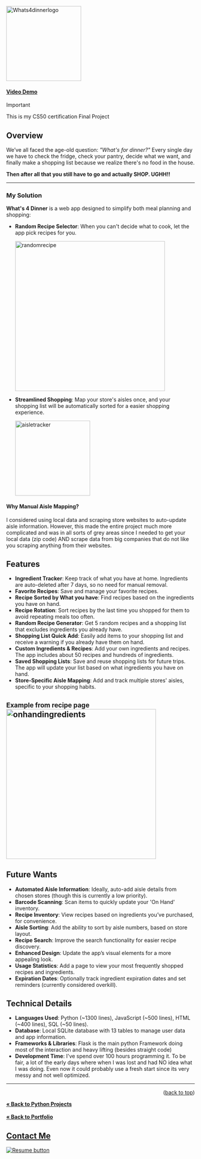 <a name="readme-top"></a>


  <img src="https://github.com/user-attachments/assets/ecd003f9-942c-48a2-b701-f0434e8bfb0a" alt="Whats4dinnerlogo" height="200">

#### [Video Demo](<https://www.youtube.com/watch?v=OztMCgm2H9A>)


> [!IMPORTANT]
> This is my CS50 certification Final Project

## Overview

We’ve all faced the age-old question: *"What's for dinner?"* Every single day we have to check the fridge, check your pantry, decide what we want, and finally make a shopping list because we realize there's no food in the house. 

**Then after all that you still have to go and actually SHOP. UGHH!!**

----

### My Solution

**What's 4 Dinner** is a web app designed to simplify both meal planning and shopping:

- **Random Recipe Selector**: When you can't decide what to cook, let the app pick recipes for you.

  <img src="https://github.com/user-attachments/assets/cadc881b-867c-4a0a-93df-9524917659c9" alt="randomrecipe" height="400">

- **Streamlined Shopping**: Map your store's aisles once, and your shopping list will be automatically sorted for a easier shopping experience.

  <img src="https://github.com/user-attachments/assets/31f161d0-17e4-491d-b52f-8517c5f23dd3" alt="aisletracker" height="200">


#### Why Manual Aisle Mapping?

I considered using local data and scraping store websites to auto-update aisle information. However, this made the entire project much more complicated and was in all sorts of grey areas since I needed to get your local data (zip code) AND scrape data from big companies that do not like you scraping anything from their websites.

## Features

- **Ingredient Tracker**: Keep track of what you have at home. Ingredients are auto-deleted after 7 days, so no need for manual removal.
- **Favorite Recipes**: Save and manage your favorite recipes.
- **Recipe Sorted by What you have**: Find recipes based on the ingredients you have on hand.
- **Recipe Rotation**: Sort recipes by the last time you shopped for them to avoid repeating meals too often.
- **Random Recipe Generator**: Get 5 random recipes and a shopping list that excludes ingredients you already have.
- **Shopping List Quick Add**: Easily add items to your shopping list and receive a warning if you already have them on hand.
- **Custom Ingredients & Recipes**: Add your own ingredients and recipes. The app includes about 50 recipes and hundreds of ingredients.
- **Saved Shopping Lists**: Save and reuse shopping lists for future trips. The app will update your list based on what ingredients you have on hand.
- **Store-Specific Aisle Mapping**: Add and track multiple stores' aisles, specific to your shopping habits.

<sup>Example from recipe page</sup>
  <img src="https://github.com/user-attachments/assets/096abdf7-b495-4fd2-a669-f9cd65d95f01" alt="onhandingredients" height="400">
  <br>
---- 

## Future Wants

- **Automated Aisle Information**: Ideally, auto-add aisle details from chosen stores (though this is currently a low priority).
- **Barcode Scanning**: Scan items to quickly update your 'On Hand' inventory.
- **Recipe Inventory**: View recipes based on ingredients you’ve purchased, for convenience.
- **Aisle Sorting**: Add the ability to sort by aisle numbers, based on store layout.
- **Recipe Search**: Improve the search functionality for easier recipe discovery.
- **Enhanced Design**: Update the app’s visual elements for a more appealing look.
- **Usage Statistics**: Add a page to view your most frequently shopped recipes and ingredients.
- **Expiration Dates**: Optionally track ingredient expiration dates and set reminders (currently considered overkill).

## Technical Details

- **Languages Used**: Python (~1300 lines), JavaScript (~500 lines), HTML (~400 lines), SQL (~50 lines).
- **Database**: Local SQLite database with 13 tables to manage user data and app information.
- **Frameworks & Libraries**: Flask is the main python Framework doing most of the interaction and heavy lifting (besides straight code)
- **Development Time**: I've spend over 100 hours programming it. To be fair, a lot of the early days where when I was lost and had NO idea what I was doing. Even now it could probably use a fresh start since its very messy and not well optimized. 

---

<p align="right">(<a href="#readme-top">back to top</a>)</p>

<a href="https://github.com/CameronCSS/Programming-Languages/blob/main/README.md"><strong>« Back to Python Projects</strong></a>
<br>
<br>
<a href="https://github.com/CameronCSS/PersonalProjects/blob/main/README.md"><strong>« Back to Portfolio</strong></a>

## <a href="https://camdoesdata.com/#contact">Contact Me</a>
  <p style="margin-left: auto;">
    <a href="https://drive.google.com/file/d/1YaM4hDtt2-79ShBVTN06Y3BU79LvFw6J/view?usp=sharing" target="_blank" rel="noopener noreferrer">
      <img src="https://user-images.githubusercontent.com/121735588/215364205-abdfc0ac-53db-4733-8d43-b57c1bafb802.png" alt="Resume button">
    </a>
  </p>
</div>
